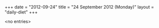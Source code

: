 +++
date = "2012-09-24"
title = "24 September 2012 (Monday)"
layout = "daily-diet"
+++

\<no entries\>
